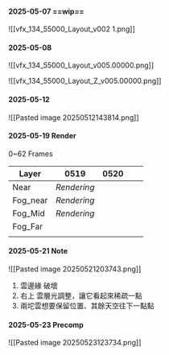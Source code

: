 #### 2025-05-07 ==wip==
![[vfx_134_55000_Layout_v002 1.png]]

#### 2025-05-08
![[vfx_134_55000_Layout_v005.00000.png]]

![[vfx_134_55000_Layout_Z_v005.00000.png]]

#### 2025-05-12
![[Pasted image 20250512143814.png]]

#### 2025-05-19 Render
0~62 Frames

| Layer    | 0519        | 0520 |     |     |
| -------- | ----------- | ---- | --- | --- |
| Near     | *Rendering* |      |     |     |
| Fog_near | *Rendering* |      |     |     |
| Fog_Mid  | *Rendering* |      |     |     |
| Fog_Far  |             |      |     |     |
|          |             |      |     |     |

#### 2025-05-21 Note
![[Pasted image 20250521203743.png]]
1. 雲邊緣 破壞
2. 右上 雲層光調整，讓它看起來稀疏一點
3. 兩坨雲想要保留位置、其餘天空往下一點點

#### 2025-05-23 Precomp
![[Pasted image 20250523123734.png]]